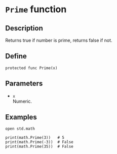 # ``Prime`` function

## Description
Returns true if number is prime, returns false if not.

## Define
```
protected func Prime(x)
```

## Parameters
+ ``x`` <br>
Numeric.

## Examples
```
open std.math

print(math.Prime(3))   # 5
print(math.Prime(-3))  # False
print(math.Prime(35))  # False
```
